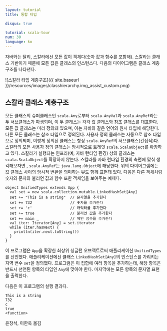 ```yaml
---
layout: tutorial
title: 통합 타입

disqus: true

tutorial: scala-tour
num: 30
language: ko
---
```


자바와는 달리, 스칼라에선 모든 값이 객체다(숫자 값과 함수를 포함해). 스칼라는 클래스 기반이기 때문에 모든 값은 클래스의 인스턴스다. 다음의 다이어그램은 클래스 계층구조를 나타낸다.

![스칼라 타입 계층구조]({{ site.baseurl }}/resources/images/classhierarchy.img_assist_custom.png)

## 스칼라 클래스 계층구조 ##

모든 클래스의 슈퍼클래스인 `scala.Any`로부터 `scala.AnyVal`과 `scala.AnyRef`라는 두 서브클래스가 파생되며, 이 두 클래스는 각각 값 클래스와 참조 클래스를 대표한다. 모든 값 클래스는 미리 정의돼 있으며, 이는 자바와 같은 언어의 원시 타입에 해당한다. 다른 모든 클래스는 참조 타입으로 정의된다. 사용자 정의 클래스는 자동으로 참조 타입으로 정의되며, 이렇게 정의된 클래스는 항상 `scala.AnyRef`의 서브클래스(간접적)다. 스칼라의 모든 사용자 정의 클래스는 암시적으로 트레잇 `scala.ScalaObject`를 확장하고 있다. 스칼라가 실행되는 인프라(예, 자바 런타임 환경) 상의 클래스는 `scala.ScalaObject`를 확장하지 않는다. 스칼라를 자바 런타임 환경의 측면에 맞춰 생각해보자면 , `scala.AnyRef`는 `java.lang.Object`에 해당한다. 위의 다이어그램에는 값 클래스 사이의 암시적 변환을 의미하는 뷰도 함께 표현돼 있다.
다음은 다른 객체처럼 숫자와 문자와 불리언 값과 함수 또한 객체임을 보여주는 예제다.
 
    object UnifiedTypes extends App {
      val set = new scala.collection.mutable.LinkedHashSet[Any]
      set += "This is a string"  // 문자열을 추가한다
      set += 732                 // 숫자를 추가한다
      set += 'c'                 // 캐릭터를 추가한다
      set += true                // 불리언 값을 추가한다
      set += main _              // 메인 함수를 추가한다
      val iter: Iterator[Any] = set.iterator
      while (iter.hasNext) {
        println(iter.next.toString())
      }
    }

이 프로그램은 `App`을 확장한 최상위 싱글턴 오브젝트로써 애플리케이션 `UnifiedTypes`를 선언했다. 애플리케이션에선 클래스 `LinkedHashSet[Any]`의 인스턴스를 가리키는 지역 변수 `set`을 정의했다. 프로그램은 이 집합에 여러 항목을 추가하는데, 해당 항목은 반드시 선언된 항목의 타입인 `Any`에 맞아야 한다. 마지막에는 모든 항목의 문자열 표현을 출력한다.

다음은 이 프로그램의 실행 결과다.

    This is a string
    732
    c
    true
    <function>
    
윤창석, 이한욱 옮김